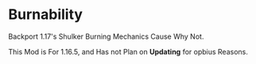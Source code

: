 # Burnability
Backport 1.17's Shulker Burning Mechanics Cause Why Not.


This Mod is For 1.16.5, and Has not Plan on **Updating** for opbius Reasons.
